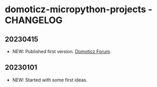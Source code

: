 # domoticz-micropython-projects - CHANGELOG

## 20230415
* NEW: Published first version. [Domoticz Forum](https://www.domoticz.com/forum/viewtopic.php?p=276229#p276229).

## 20230101
* NEW: Started with some first ideas.
